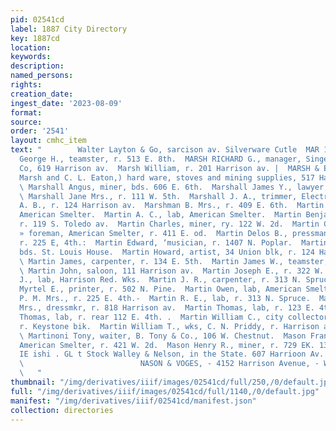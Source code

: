 ```yaml
---
pid: 02541cd
label: 1887 City Directory
key: 1887cd
location: 
keywords: 
description: 
named_persons: 
rights: 
creation_date: 
ingest_date: '2023-08-09'
format: 
source: 
order: '2541'
layout: cmhc_item
text: "        Walter Layton & Go, sarcison av. Silverware Cutle  MAR 190 MAS  Marsh
  George H., teamster, r. 513 E. 8th.  MARSH RICHARD G., manager, Singer Manufacturing
  Co, 619 Harrison av.  Marsh William, r. 201 Harrison av. |  MARSH & EATON, (A. O.
  Marsh and C. L. Eaton,) hard ware, stoves and mining supplies, 517 Harrison av.
  \ Marshall Angus, miner, bds. 606 E. 6th.  Marshall James Y., lawyer, 113 W. 5th.
  \ Marshall Jane Mrs., r. 111 W. 5th.  Marshall J. A., trimmer, Electric Light.  Marshman
  A. B., r. 124 Harrison av.  Marshman B. Mrs., r. 409 E. 6th.  Martin A. B., lab,
  American Smelter.  Martin A. C., lab, American Smelter.  Martin Benjamin L., miner,
  r. 119 S. Toledo av.  Martin Charles, miner, ry. 122 W. 2d.  Martin Charles HL.
  » foreman, American Smelter, r. 411 E. od.  Martin Delos B., pressman, Herald Democrat,
  r. 225 E, 4th.:  Martin Edward, ‘musician, r. 1407 N. Poplar.  Martin Frank, moulder,
  bds. St. Louis House.  Martin Howard, artist, 34 Union blk, r. 124 Harrison av.
  \ Martin James, carpenter, r. 134 E. 5th.  Martin James W., teamster, r. 136 Elm.
  \ Martin John, saloon, 111 Harrison av.  Martin Joseph E., r. 322 W. 6th.  Martin
  J., lab, Harrison Red. Wks.  Martin J. R., carpenter, r. 313 N. Spruce.  Martin
  Myrtel E., printer, r. 502 N. Pine.  Martin Owen, lab, American Smelter.  Martin
  P. M. Mrs., r. 225 E. 4th.-  Martin R. E., lab, r. 313 N. Spruce.  Martin Susie
  Mrs., dressmkr, r. 818 Harrison av.  Martin Thomas, lab, r. 123 E. 4th.  Martin
  Thomas, lab, r. rear 112 E. 4th. .  Martin William C., city collector, Court House,
  r. Keystone bik.  Martin William T., wks, C. N. Priddy, r. Harrison av., cor. 3d.
  \ Martinoni Tony, waiter, B. Tony & Co., 106 W. Chestnut.  Mason Frank C., foreman,
  American Smelter, r. 421 W. 2d.  Mason Henry R., miner, r. 729 EK. 13th.  Fine F
  IE ishi . GL t Stock Walley & Nelson, in the State. 607 Harrioon Av. Telephone.
  \                          NASON & VOGES, - 4152 Harrison Avenue, - WATCHMAKERS
  \   "
thumbnail: "/img/derivatives/iiif/images/02541cd/full/250,/0/default.jpg"
full: "/img/derivatives/iiif/images/02541cd/full/1140,/0/default.jpg"
manifest: "/img/derivatives/iiif/02541cd/manifest.json"
collection: directories
---
```

